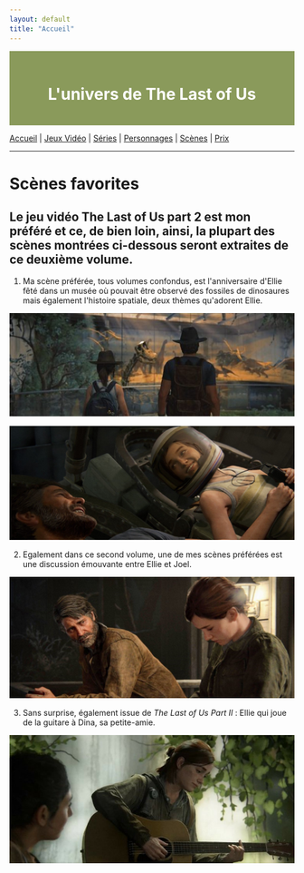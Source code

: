 ```yaml
---
layout: default
title: "Accueil"
---
```

<div style="position: fixed; top: 0; left: 0; width: 180px; height: 100vh; background-image: url('thelastofus1.jpg');">
</div>

<div style="background-color: #8A9A5B; padding: 20px; text-align: center; color: white;">
    <h1>L'univers de The Last of Us </h1>
</div>

[Accueil](accueil.md) | [Jeux Vidéo](jeuxvideo.md) | [Séries](serie.md) | [Personnages](personnages.md) | [Scènes](scenes.md) | [Prix](prix.md)

---

# Scènes favorites

## Le jeu vidéo The Last of Us part 2 est mon préféré et ce, de bien loin, ainsi, la plupart des scènes montrées ci-dessous seront extraites de ce deuxième volume.

1. Ma scène préférée, tous volumes confondus, est l'anniversaire d'Ellie fêté dans un musée où pouvait être observé des fossiles de dinosaures mais également l'histoire spatiale, deux thèmes qu'adorent Ellie.

![Musée](assets/zoo.jpg)

![Space](assets/space.jpg)

2. Egalement dans ce second volume, une de mes scènes préférées est une discussion émouvante entre Ellie et Joel.

![Convo](assets/conversation.jpg)

3. Sans surprise, également issue de *The Last of Us Part II* : Ellie qui joue de la guitare à Dina, sa petite-amie.

![Guitare](assets/guitare.jpg)
